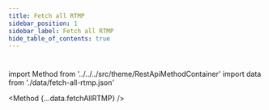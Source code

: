 ```yaml
---
title: Fetch all RTMP
sidebar_position: 1
sidebar_label: Fetch all RTMP
hide_table_of_contents: true
---
```


#

import Method from '../../../src/theme/RestApiMethodContainer'
import data from './data/fetch-all-rtmp.json'

<Method
{...data.fetchAllRTMP}
/>
